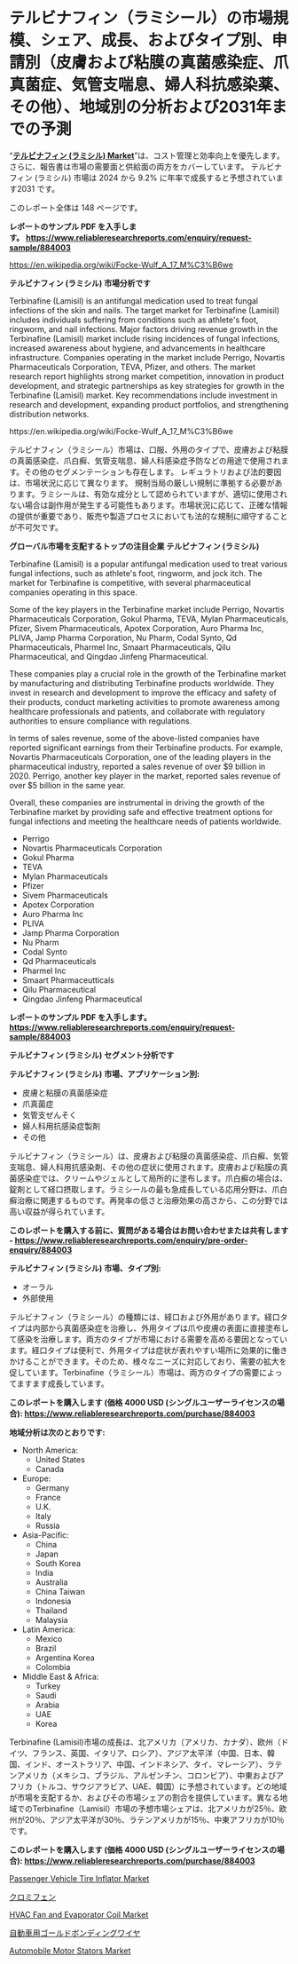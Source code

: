 <p><h1>テルビナフィン（ラミシール）の市場規模、シェア、成長、およびタイプ別、申請別（皮膚および粘膜の真菌感染症、爪真菌症、気管支喘息、婦人科抗感染薬、その他）、地域別の分析および2031年までの予測</h1></p><p>&ldquo;<strong><a href="https://www.reliableresearchreports.com/terbinafine-lamisil--r884003">テルビナフィン (ラミシル) Market</a></strong>&rdquo;は、コスト管理と効率向上を優先します。 さらに、報告書は市場の需要面と供給面の両方をカバーしています。 テルビナフィン (ラミシル) 市場は 2024 から 9.2% に年率で成長すると予想されています2031 です。</p>
<p>このレポート全体は 148 ページです。</p>
<p><strong>レポートのサンプル PDF を入手します。&nbsp;<a href="https://www.reliableresearchreports.com/enquiry/request-sample/884003">https://www.reliableresearchreports.com/enquiry/request-sample/884003</a></strong></p>
<p><a href="https://en.wikipedia.org/wiki/Focke-Wulf_A_17_M%C3%B6we">https://en.wikipedia.org/wiki/Focke-Wulf_A_17_M%C3%B6we</a></p>
<p><strong>テルビナフィン (ラミシル) 市場分析です</strong></p>
<p><p>Terbinafine (Lamisil) is an antifungal medication used to treat fungal infections of the skin and nails. The target market for Terbinafine (Lamisil) includes individuals suffering from conditions such as athlete's foot, ringworm, and nail infections. Major factors driving revenue growth in the Terbinafine (Lamisil) market include rising incidences of fungal infections, increased awareness about hygiene, and advancements in healthcare infrastructure. Companies operating in the market include Perrigo, Novartis Pharmaceuticals Corporation, TEVA, Pfizer, and others. The market research report highlights strong market competition, innovation in product development, and strategic partnerships as key strategies for growth in the Terbinafine (Lamisil) market. Key recommendations include investment in research and development, expanding product portfolios, and strengthening distribution networks.</p></p>
<p>https://en.wikipedia.org/wiki/Focke-Wulf_A_17_M%C3%B6we</p>
<p><p>テルビナフィン（ラミシール）市場は、口服、外用のタイプで、皮膚および粘膜の真菌感染症、爪白癬、気管支喘息、婦人科感染症予防などの用途で使用されます。その他のセグメンテーションも存在します。  レギュラトリおよび法的要因は、市場状況に応じて異なります。 規制当局の厳しい規制に準拠する必要があります。ラミシールは、有効な成分として認められていますが、適切に使用されない場合は副作用が発生する可能性もあります。市場状況に応じて、正確な情報の提供が重要であり、販売や製造プロセスにおいても法的な規制に順守することが不可欠です。</p></p>
<p><strong>グローバル市場を支配するトップの注目企業 テルビナフィン (ラミシル)</strong></p>
<p><p>Terbinafine (Lamisil) is a popular antifungal medication used to treat various fungal infections, such as athlete's foot, ringworm, and jock itch. The market for Terbinafine is competitive, with several pharmaceutical companies operating in this space.</p><p>Some of the key players in the Terbinafine market include Perrigo, Novartis Pharmaceuticals Corporation, Gokul Pharma, TEVA, Mylan Pharmaceuticals, Pfizer, Sivem Pharmaceuticals, Apotex Corporation, Auro Pharma Inc, PLIVA, Jamp Pharma Corporation, Nu Pharm, Codal Synto, Qd Pharmaceuticals, Pharmel Inc, Smaart Pharmaceuticals, Qilu Pharmaceutical, and Qingdao Jinfeng Pharmaceutical.</p><p>These companies play a crucial role in the growth of the Terbinafine market by manufacturing and distributing Terbinafine products worldwide. They invest in research and development to improve the efficacy and safety of their products, conduct marketing activities to promote awareness among healthcare professionals and patients, and collaborate with regulatory authorities to ensure compliance with regulations.</p><p>In terms of sales revenue, some of the above-listed companies have reported significant earnings from their Terbinafine products. For example, Novartis Pharmaceuticals Corporation, one of the leading players in the pharmaceutical industry, reported a sales revenue of over $9 billion in 2020. Perrigo, another key player in the market, reported sales revenue of over $5 billion in the same year.</p><p>Overall, these companies are instrumental in driving the growth of the Terbinafine market by providing safe and effective treatment options for fungal infections and meeting the healthcare needs of patients worldwide.</p></p>
<p><ul><li>Perrigo</li><li>Novartis Pharmaceuticals Corporation</li><li>Gokul Pharma</li><li>TEVA</li><li>Mylan Pharmaceuticals</li><li>Pfizer</li><li>Sivem Pharmaceuticals</li><li>Apotex Corporation</li><li>Auro Pharma Inc</li><li>PLIVA</li><li>Jamp Pharma Corporation</li><li>Nu Pharm</li><li>Codal Synto</li><li>Qd Pharmaceuticals</li><li>Pharmel Inc</li><li>Smaart Pharmaceutticals</li><li>Qilu Pharmaceutical</li><li>Qingdao Jinfeng Pharmaceutical</li></ul></p>
<p><strong>レポートのサンプル PDF を入手します。 <a href="https://www.reliableresearchreports.com/enquiry/request-sample/884003">https://www.reliableresearchreports.com/enquiry/request-sample/884003</a></strong></p>
<p><strong>テルビナフィン (ラミシル) セグメント分析です</strong></p>
<p><strong>テルビナフィン (ラミシル) 市場、アプリケーション別:</strong></p>
<p><ul><li>皮膚と粘膜の真菌感染症</li><li>爪真菌症</li><li>気管支ぜんそく</li><li>婦人科用抗感染症製剤</li><li>その他</li></ul></p>
<p><p>テルビナフィン（ラミシール）は、皮膚および粘膜の真菌感染症、爪白癬、気管支喘息、婦人科用抗感染剤、その他の症状に使用されます。皮膚および粘膜の真菌感染症では、クリームやジェルとして局所的に塗布します。爪白癬の場合は、錠剤として経口摂取します。ラミシールの最も急成長している応用分野は、爪白癬治療に関連するものです。再発率の低さと治療効果の高さから、この分野では高い収益が得られています。</p></p>
<p><strong>このレポートを購入する前に、質問がある場合はお問い合わせまたは共有します - <a href="https://www.reliableresearchreports.com/enquiry/pre-order-enquiry/884003">https://www.reliableresearchreports.com/enquiry/pre-order-enquiry/884003</a></strong></p>
<p><strong>テルビナフィン (ラミシル) 市場、タイプ別:</strong></p>
<p><ul><li>オーラル</li><li>外部使用</li></ul></p>
<p><p>テルビナフィン（ラミシール）の種類には、経口および外用があります。経口タイプは内部から真菌感染症を治療し、外用タイプは爪や皮膚の表面に直接塗布して感染を治療します。両方のタイプが市場における需要を高める要因となっています。経口タイプは便利で、外用タイプは症状が表れやすい場所に効果的に働きかけることができます。そのため、様々なニーズに対応しており、需要の拡大を促しています。Terbinafine（ラミシール）市場は、両方のタイプの需要によってますます成長しています。</p></p>
<p><strong>このレポートを購入します (価格 4000 USD (シングルユーザーライセンスの場合): <a href="https://www.reliableresearchreports.com/purchase/884003">https://www.reliableresearchreports.com/purchase/884003</a></strong></p>
<p><strong>地域分析は次のとおりです:</strong></p>
<p><ul>
    <li>
        North America:
        <ul>
            <li>United States</li>
            <li>Canada</li>
        </ul>
    </li>
    <li>
        Europe:
        <ul>
            <li>Germany</li>
            <li>France</li>
            <li>U.K.</li>
            <li>Italy</li>
            <li>Russia</li>
        </ul>
    </li>
    <li>
        Asia-Pacific:
        <ul>
            <li>China</li>
            <li>Japan</li>
            <li>South Korea</li>
            <li>India</li>
            <li>Australia</li>
            <li>China Taiwan</li>
            <li>Indonesia</li>
            <li>Thailand</li>
            <li>Malaysia</li>
        </ul>
    </li>
    <li>
        Latin America:
        <ul>
            <li>Mexico</li>
            <li>Brazil</li>
            <li>Argentina Korea</li>
            <li>Colombia</li>
        </ul>
    </li>
    <li>
        Middle East & Africa:
        <ul>
            <li>Turkey</li>
            <li>Saudi</li>
            <li>Arabia</li>
            <li>UAE</li>
            <li>Korea</li>
        </ul>
    </li>
    </ul></p>
<p><p>Terbinafine (Lamisil)市場の成長は、北アメリカ（アメリカ、カナダ）、欧州（ドイツ、フランス、英国、イタリア、ロシア）、アジア太平洋（中国、日本、韓国、インド、オーストラリア、中国、インドネシア、タイ、マレーシア）、ラテンアメリカ（メキシコ、ブラジル、アルゼンチン、コロンビア）、中東およびアフリカ（トルコ、サウジアラビア、UAE、韓国）に予想されています。どの地域が市場を支配するか、およびその市場シェアの割合を提供しています。異なる地域でのTerbinafine（Lamisil）市場の予想市場シェアは、北アメリカが25％、欧州が20％、アジア太平洋が30％、ラテンアメリカが15％、中東アフリカが10％です。</p></p>
<p><strong>このレポートを購入します (価格 4000 USD (シングルユーザーライセンスの場合): <a href="https://www.reliableresearchreports.com/purchase/884003">https://www.reliableresearchreports.com/purchase/884003</a></strong></p>
<p><p><a href="https://github.com/NorbertYates/Market-Research-Report-List-6/blob/main/passenger-vehicle-tire-inflator-market.md">Passenger Vehicle Tire Inflator Market</a></p><p><a href="https://github.com/lababdou/Market-Research-Report-List-5/blob/main/183907287333.md">クロミフェン</a></p><p><a href="https://medium.com/@darrensipes2023/hvac-fan-and-evaporator-coil-market-size-share-growth-and-market-analysis-by-type-by-3379480070f5">HVAC Fan and Evaporator Coil Market</a></p><p><a href="https://medium.com/@dm15982023/%E8%87%AA%E5%8B%95%E8%BB%8A%E7%94%A8%E3%81%AE%E4%B8%96%E7%95%8C%E7%9A%84%E3%81%AA%E3%82%B4%E3%83%BC%E3%83%AB%E3%83%89%E3%83%9C%E3%83%B3%E3%83%87%E3%82%A3%E3%83%B3%E3%82%B0%E3%83%AF%E3%82%A4%E3%83%A4%E3%83%BC%E5%B8%82%E5%A0%B4-%E8%A3%BD%E5%93%81%E3%82%BF%E3%82%A4%E3%83%97-2n-3n-4n-%E3%82%A8%E3%83%B3%E3%83%89%E3%83%A6%E3%83%BC%E3%82%B6%E3%83%BC-%E5%9C%B0%E5%9F%9F%E3%81%AB%E7%84%A6%E7%82%B9%E3%82%92%E5%BD%93%E3%81%A6%E3%81%9F%E5%88%86%E6%9E%90%E3%81%A8%E4%BA%88%E6%B8%AC-2024%E5%B9%B4-2031%E5%B9%B4-b8d5267b1021">自動車用ゴールドボンディングワイヤ</a></p><p><a href="https://github.com/prosalinda88/Market-Research-Report-List-6/blob/main/automobile-motor-stators-market.md">Automobile Motor Stators Market</a></p></p>